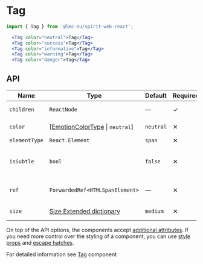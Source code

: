# Tag

```jsx
import { Tag } from '@lmc-eu/spirit-web-react';
```

```jsx
  <Tag color="neutral">Tag</Tag>
  <Tag color="success">Tag</Tag>
  <Tag color="informative">Tag</Tag>
  <Tag color="warning">Tag</Tag>
  <Tag color="danger">Tag</Tag>
```

## API

| Name          | Type                                                       | Default   | Required | Description                     |
| ------------- | ---------------------------------------------------------- | --------- | -------- | ------------------------------- |
| `children`    | `ReactNode`                                                | —         | ✓        | Content of the Tag              |
| `color`       | \[[EmotionColorType][readme-generated-types] \| `neutral`] | `neutral` | ✕        | Color of the component          |
| `elementType` | `React.Element`                                            | `span`    | ✕        | HTML tag                        |
| `isSubtle`    | `bool`                                                     | `false`   | ✕        | If is Subtle color variant used |
| `ref`         | `ForwardedRef<HTMLSpanElement>`                            | —         | ✕        | Tag element reference           |
| `size`        | [Size Extended dictionary][dictionary-size]                | `medium`  | ✕        | Size of the Tag                 |

On top of the API options, the components accept [additional attributes][readme-additional-attributes].
If you need more control over the styling of a component, you can use [style props][readme-style-props]
and [escape hatches][readme-escape-hatches].

For detailed information see [Tag][tag] component

[dictionary-size]: https://github.com/lmc-eu/spirit-design-system/tree/main/docs/DICTIONARIES.md#size
[readme-additional-attributes]: https://github.com/lmc-eu/spirit-design-system/blob/main/packages/web-react/README.md#additional-attributes
[readme-escape-hatches]: https://github.com/lmc-eu/spirit-design-system/blob/main/packages/web-react/README.md#escape-hatches
[readme-generated-types]: https://github.com/lmc-eu/spirit-design-system/blob/main/packages/web-react/README.md#types-generated-from-design-tokens
[readme-style-props]: https://github.com/lmc-eu/spirit-design-system/blob/main/packages/web-react/README.md#style-props
[tag]: https://github.com/lmc-eu/spirit-design-system/blob/main/packages/web/src/scss/components/Tag/README.md
